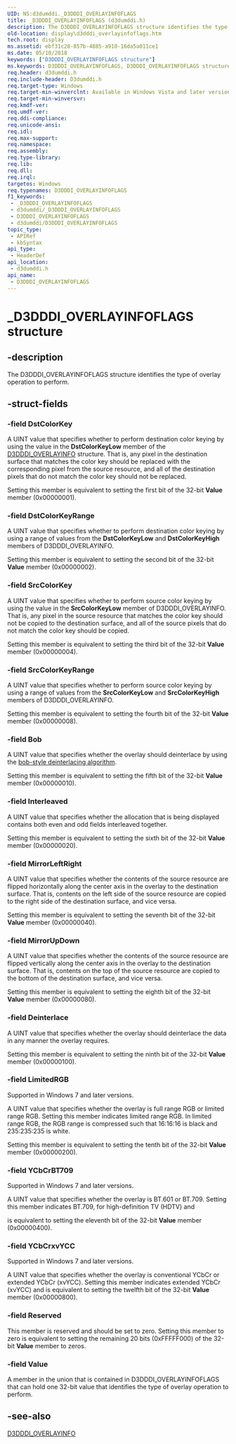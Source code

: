 ```yaml
---
UID: NS:d3dumddi._D3DDDI_OVERLAYINFOFLAGS
title: _D3DDDI_OVERLAYINFOFLAGS (d3dumddi.h)
description: The D3DDDI_OVERLAYINFOFLAGS structure identifies the type of overlay operation to perform.
old-location: display\d3dddi_overlayinfoflags.htm
tech.root: display
ms.assetid: ebf31c28-857b-4885-a910-16da5a011ce1
ms.date: 05/10/2018
keywords: ["D3DDDI_OVERLAYINFOFLAGS structure"]
ms.keywords: D3DDDI_OVERLAYINFOFLAGS, D3DDDI_OVERLAYINFOFLAGS structure [Display Devices], D3D_other_Structs_3c20db45-e3b5-4e0e-96a6-d2171dbf309a.xml, _D3DDDI_OVERLAYINFOFLAGS, d3dumddi/D3DDDI_OVERLAYINFOFLAGS, display.d3dddi_overlayinfoflags
req.header: d3dumddi.h
req.include-header: D3dumddi.h
req.target-type: Windows
req.target-min-winverclnt: Available in Windows Vista and later versions of the Windows operating systems.
req.target-min-winversvr: 
req.kmdf-ver: 
req.umdf-ver: 
req.ddi-compliance: 
req.unicode-ansi: 
req.idl: 
req.max-support: 
req.namespace: 
req.assembly: 
req.type-library: 
req.lib: 
req.dll: 
req.irql: 
targetos: Windows
req.typenames: D3DDDI_OVERLAYINFOFLAGS
f1_keywords:
 - _D3DDDI_OVERLAYINFOFLAGS
 - d3dumddi/_D3DDDI_OVERLAYINFOFLAGS
 - D3DDDI_OVERLAYINFOFLAGS
 - d3dumddi/D3DDDI_OVERLAYINFOFLAGS
topic_type:
 - APIRef
 - kbSyntax
api_type:
 - HeaderDef
api_location:
 - d3dumddi.h
api_name:
 - D3DDDI_OVERLAYINFOFLAGS
---
```


# _D3DDDI_OVERLAYINFOFLAGS structure


## -description

The D3DDDI_OVERLAYINFOFLAGS structure identifies the type of overlay operation to perform.

## -struct-fields

### -field DstColorKey

A UINT value that specifies whether to perform destination color keying by using the value in the <b>DstColorKeyLow</b> member of the <a href="/windows-hardware/drivers/ddi/d3dumddi/ns-d3dumddi-_d3dddi_overlayinfo">D3DDDI_OVERLAYINFO</a> structure. That is, any pixel in the destination surface that matches the color key should be replaced with the corresponding pixel from the source resource, and all of the destination pixels that do not match the color key should not be replaced. 

Setting this member is equivalent to setting the first bit of the 32-bit <b>Value</b> member (0x00000001).

### -field DstColorKeyRange

A UINT value that specifies whether to perform destination color keying by using a range of values from the <b>DstColorKeyLow</b> and <b>DstColorKeyHigh</b> members of D3DDDI_OVERLAYINFO. 

Setting this member is equivalent to setting the second bit of the 32-bit <b>Value</b> member (0x00000002).

### -field SrcColorKey

A UINT value that specifies whether to perform source color keying by using the value in the <b>SrcColorKeyLow</b> member of D3DDDI_OVERLAYINFO. That is, any pixel in the source resource that matches the color key should not be copied to the destination surface, and all of the source pixels that do not match the color key should be copied. 

Setting this member is equivalent to setting the third bit of the 32-bit <b>Value</b> member (0x00000004).

### -field SrcColorKeyRange

A UINT value that specifies whether to perform source color keying by using a range of values from the <b>SrcColorKeyLow</b> and <b>SrcColorKeyHigh</b> members of D3DDDI_OVERLAYINFO.

Setting this member is equivalent to setting the fourth bit of the 32-bit <b>Value</b> member (0x00000008).

### -field Bob

A UINT value that specifies whether the overlay should deinterlace by using the <a href="/windows-hardware/drivers/display/bob-deinterlacing-algorithm">bob-style deinterlacing algorithm</a>.

Setting this member is equivalent to setting the fifth bit of the 32-bit <b>Value</b> member (0x00000010).

### -field Interleaved

A UINT value that specifies whether the allocation that is being displayed contains both even and odd fields interleaved together.

Setting this member is equivalent to setting the sixth bit of the 32-bit <b>Value</b> member (0x00000020).

### -field MirrorLeftRight

A UINT value that specifies whether the contents of the source resource are flipped horizontally along the center axis in the overlay to the destination surface. That is, contents on the left side of the source resource are copied to the right side of the destination surface, and vice versa.

Setting this member is equivalent to setting the seventh bit of the 32-bit <b>Value</b> member (0x00000040).

### -field MirrorUpDown

A UINT value that specifies whether the contents of the source resource are flipped vertically along the center axis in the overlay to the destination surface. That is, contents on the top of the source resource are copied to the bottom of the destination surface, and vice versa.

Setting this member is equivalent to setting the eighth bit of the 32-bit <b>Value</b> member (0x00000080).

### -field Deinterlace

A UINT value that specifies whether the overlay should deinterlace the data in any manner the overlay requires.

Setting this member is equivalent to setting the ninth bit of the 32-bit <b>Value</b> member (0x00000100).

### -field LimitedRGB

Supported in Windows 7 and later versions.

A UINT value that specifies whether the overlay is full range RGB or limited range RGB. Setting this member indicates limited range RGB. In limited range RGB, the RGB range is compressed such that 16:16:16 is black and 235:235:235 is white.

Setting this member is equivalent to setting the tenth bit of the 32-bit <b>Value</b> member (0x00000200).

### -field YCbCrBT709

Supported in Windows 7 and later versions.

A UINT value that specifies whether the overlay is BT.601 or BT.709. Setting this member indicates BT.709, for high-definition TV (HDTV) and

is equivalent to setting the eleventh bit of the 32-bit <b>Value</b> member (0x00000400).

### -field YCbCrxvYCC

Supported in Windows 7 and later versions.

A UINT value that specifies whether the overlay is conventional YCbCr or extended YCbCr (xvYCC). Setting this member indicates extended YCbCr (xvYCC) and is equivalent to setting the twelfth bit of the 32-bit <b>Value</b> member (0x00000800).

### -field Reserved

This member is reserved and should be set to zero. Setting this member to zero is equivalent to setting the remaining 20 bits (0xFFFFF000) of the 32-bit <b>Value</b> member to zeros.

### -field Value

A member in the union that is contained in D3DDDI_OVERLAYINFOFLAGS that can hold one 32-bit value that identifies the type of overlay operation to perform.

## -see-also

<a href="/windows-hardware/drivers/ddi/d3dumddi/ns-d3dumddi-_d3dddi_overlayinfo">D3DDDI_OVERLAYINFO</a>
